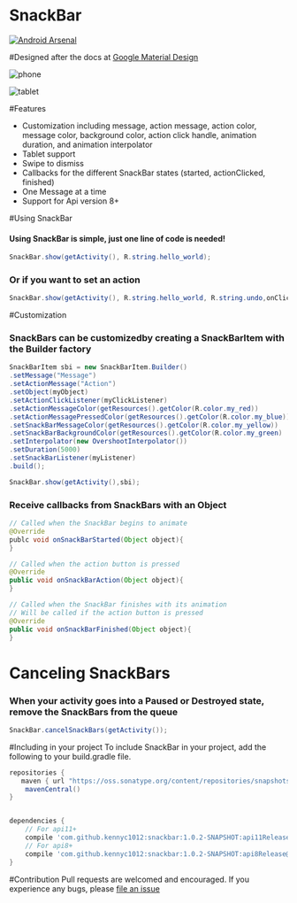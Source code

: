 SnackBar
========
[![Android Arsenal](https://img.shields.io/badge/Android%20Arsenal-Kennyc1012%2FSnackBar-brightgreen.svg?style=flat)](https://android-arsenal.com/details/1/997)

#Designed after the docs at [Google Material Design](http://www.google.com/design/spec/components/snackbars-and-toasts.html)

![phone](https://github.com/Kennyc1012/SnackBar/raw/master/phone.gif)

![tablet](https://github.com/Kennyc1012/SnackBar/raw/master/tablet.gif)

#Features
- Customization including message, action message, action color, message color, background color, action click handle, animation duration, and animation interpolator  
- Tablet support 
- Swipe to dismiss
- Callbacks for the different SnackBar states (started, actionClicked, finished)
- One Message at a time
- Support for Api version 8+


#Using SnackBar
#### Using SnackBar is simple, just one line of code is needed!
```java
SnackBar.show(getActivity(), R.string.hello_world);
```
### Or if you want to set an action
```java
SnackBar.show(getActivity(), R.string.hello_world, R.string.undo,onClickListener);
```
#Customization
### SnackBars can be customizedby creating a SnackBarItem with the Builder factory
```java
SnackBarItem sbi = new SnackBarItem.Builder()
.setMessage("Message")
.setActionMessage("Action")
.setObject(myObject)
.setActionClickListener(myClickListener)
.setActionMessageColor(getResources().getColor(R.color.my_red))
.setActionMessagePressedColor(getResources().getColor(R.color.my_blue))
.setSnackBarMessageColor(getResources().getColor(R.color.my_yellow))
.setSnackBarBackgroundColor(getResources().getColor(R.color.my_green)
.setInterpolator(new OvershootInterpolator())
.setDuration(5000)
.setSnackBarListener(myListener)
.build();

SnackBar.show(getActivity(),sbi);
```
### Receive callbacks from SnackBars with an Object
```java
// Called when the SnackBar begins to animate
@Override
publc void onSnackBarStarted(Object object){
}

// Called when the action button is pressed
@Override
public void onSnackBarAction(Object object){
}

// Called when the SnackBar finishes with its animation
// Will be called if the action button is pressed
@Override
public void onSnackBarFinished(Object object){
}
```

# Canceling SnackBars
### When your activity goes into a Paused or Destroyed state, remove the SnackBars from the queue
```java
SnackBar.cancelSnackBars(getActivity());
```

#Including in your project
To include SnackBar in your project, add the following to your build.gradle file.
```groovy
repositories {
   maven { url "https://oss.sonatype.org/content/repositories/snapshots/" }
    mavenCentral()
}


dependencies {
    // For api11+
    compile 'com.github.kennyc1012:snackbar:1.0.2-SNAPSHOT:api11Release@aar'
    // For api8+
    compile 'com.github.kennyc1012:snackbar:1.0.2-SNAPSHOT:api8Release@aar'
}
```


#Contribution
Pull requests are welcomed and encouraged. If you experience any bugs, please [file an issue](https://github.com/Kennyc1012/SnackBar/issues/new)
